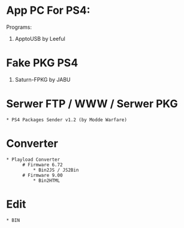# App PC For PS4:
Programs:
1) ApptoUSB by Leeful


# Fake PKG PS4
1) Saturn-FPKG by JABU


# Serwer FTP / WWW / Serwer PKG
    * PS4 Packages Sender v1.2 (by Modde Warfare)



# Converter
    * Playload Converter 
          # Firmware 6.72 
              * Bin2JS / JS2Bin
          # Firmware 9.00 
              * Bin2HTML

# Edit
    * BIN
